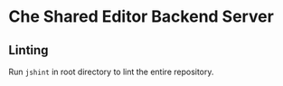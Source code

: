 # Che Shared Editor Backend Server

## Linting

Run `jshint` in root directory to lint the entire repository.

